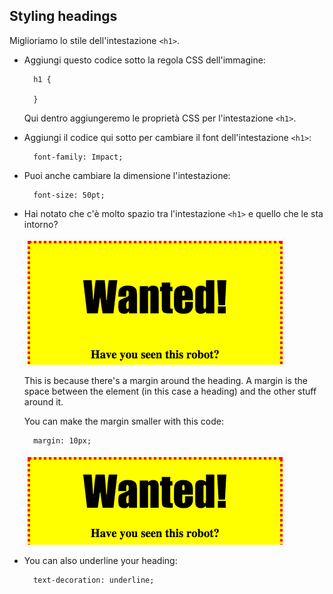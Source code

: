 ## Styling headings

Miglioriamo lo stile dell'intestazione `<h1>`.

+ Aggiungi questo codice sotto la regola CSS dell'immagine:
    
        h1 { 
        
        }
        
    
    Qui dentro aggiungeremo le proprietà CSS per l'intestazione `<h1>`.

+ Aggiungi il codice qui sotto per cambiare il font dell'intestazione `<h1>`:
    
        font-family: Impact;
        

+ Puoi anche cambiare la dimensione l'intestazione:
    
        font-size: 50pt;
        

+ Hai notato che c'è molto spazio tra l'intestazione `<h1>` e quello che le sta intorno?
    
    ![screenshot](images/wanted-h1-margin.png)
    
    This is because there's a margin around the heading. A margin is the space between the element (in this case a heading) and the other stuff around it.
    
    You can make the margin smaller with this code:
    
        margin: 10px;
        
    
    ![screenshot](images/wanted-h1-margin-small.png)

+ You can also underline your heading:
    
        text-decoration: underline;